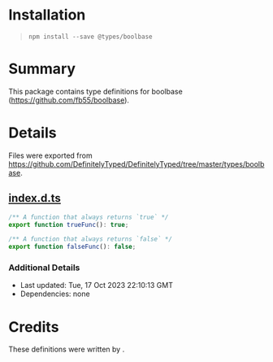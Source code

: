 # Installation
> `npm install --save @types/boolbase`

# Summary
This package contains type definitions for boolbase (https://github.com/fb55/boolbase).

# Details
Files were exported from https://github.com/DefinitelyTyped/DefinitelyTyped/tree/master/types/boolbase.
## [index.d.ts](https://github.com/DefinitelyTyped/DefinitelyTyped/tree/master/types/boolbase/index.d.ts)
````ts
/** A function that always returns `true` */
export function trueFunc(): true;

/** A function that always returns `false` */
export function falseFunc(): false;

````

### Additional Details
 * Last updated: Tue, 17 Oct 2023 22:10:13 GMT
 * Dependencies: none

# Credits
These definitions were written by .
